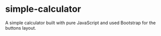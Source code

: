 # simple-calculator
A simple calculator built with pure JavaScript and used Bootstrap for the buttons layout.
